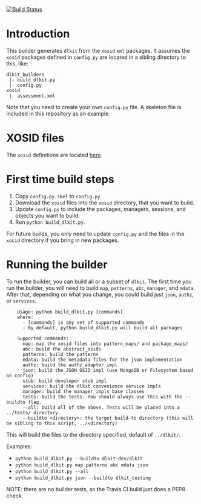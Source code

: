 [![Build Status](https://travis-ci.org/mitsei/dlkit_builders.svg?branch=master)](https://travis-ci.org/mitsei/dlkit_builders)

# Introduction

This builder generates `dlkit` from the `xosid` `xml` packages. It assumes
the `xosid` packages defined in `config.py` are located in a sibling
directory to this, like:

```
dlkit_builders
 |- build_dlkit.py
 |- config.py
xosid
 |- assessment.xml
```

Note that you need to create your own `config.py` file. A skeleton file
is included in this repository as an example.

# XOSID files

The `xosid` definitions are located [here](https://app.assembla.com/spaces/osid/git/source/master/definitions/xosid).

# First time build steps

1. Copy `config.py.skel` to `config.py`.
2. Download the `xosid` files into the `xosid` directory, that you want to build.
3. Update `config.py` to include the packages, managers,
    sessions, and objects you want to build.
4. Run `python build_dlkit.py`.

For future builds, you only need to update `config.py` and the files in the
`xosid` directory if you bring in new packages.

# Running the builder

To run the builder, you can build all or a subset of `dlkit`. The first time
you run the builder, you will need to build `map`, `patterns`, `abc`, `manager`,
and `mdata`. After that, depending on what you change, you could build just
`json`, `authz`, or `services`. 

```
    Usage: python build_dlkit.py [commands]
    where:
      - [commands] is any set of supported commands
      - By default, python build_dlkit.py will build all packages
    
    Supported commands:
      map: map the xosid files into pattern_maps/ and package_maps/
      abc: build the abstract_osids
      patterns: build the patterns
      mdata: build the metadata files for the json implementation
      authz: build the authz_adapter impl
      json: build the JSON OSID impl (use MongoDB or Filesystem based on config)
      stub: build developer stub impl
      services: build the dlkit convenience service impls
      manager: build the manager_impls base classes
      tests: build the tests. You should always use this with the --buildto flag.
      --all: build all of the above. Tests will be placed into a ../tests/ directory.
      --buildto <directory>: the target build-to directory (this will be sibling to this script, ../<directory)
```

This will build the files to the directory specified, default of `../dlkit/`.

Examples:
  - `python build_dlkit.py --buildto dlkit-dev/dlkit`
  - `python build_dlkit.py map patterns abc mdata json`
  - `python build_dlkit.py --all`
  - `python build_dlkit.py json --buildto dlkit_testing`


NOTE: there are no builder tests, so the Travis CI build just does a PEP8 check.
